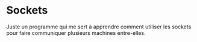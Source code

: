 # Sockets
Juste un programme qui me sert à apprendre comment utiliser les sockets pour faire communiquer plusieurs machines entre-elles.
